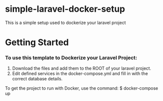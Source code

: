# simple-laravel-docker-setup
This is a simple setup used to dockerize your laravel project

# Getting Started

### To use this template to Dockerize your Laravel Project:
1. Download the files and add them to the ROOT of your laravel project.
2. Edit defined services in the docker-compose.yml and fill in with the correct database details.

To get the project to run with Docker, use the command:
$ docker-compose up
